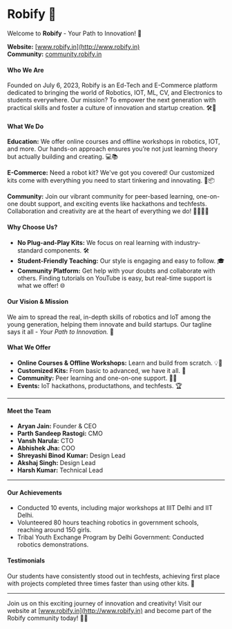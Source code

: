 # Robify 🚀
Welcome to **Robify** - Your Path to Innovation! 🌟

**Website:** [www.robify.in](http://www.robify.in)  
**Community:** [community.robify.in](http://community.robify.in)

#### Who We Are
Founded on July 6, 2023, Robify is an Ed-Tech and E-Commerce platform dedicated to bringing the world of Robotics, IOT, ML, CV, and Electronics to students everywhere. Our mission? To empower the next generation with practical skills and foster a culture of innovation and startup creation. 🛠️🤖

#### What We Do
**Education:** We offer online courses and offline workshops in robotics, IOT, and more. Our hands-on approach ensures you’re not just learning theory but actually building and creating. 💻📚

**E-Commerce:** Need a robot kit? We've got you covered! Our customized kits come with everything you need to start tinkering and innovating. 🛒📦

**Community:** Join our vibrant community for peer-based learning, one-on-one doubt support, and exciting events like hackathons and techfests. Collaboration and creativity are at the heart of everything we do! 👩‍🏫👨‍🏫

#### Why Choose Us?
- **No Plug-and-Play Kits:** We focus on real learning with industry-standard components. 🛠️
- **Student-Friendly Teaching:** Our style is engaging and easy to follow. 🎓
- **Community Platform:** Get help with your doubts and collaborate with others. Finding tutorials on YouTube is easy, but real-time support is what we offer! 🌐

#### Our Vision & Mission
We aim to spread the real, in-depth skills of robotics and IoT among the young generation, helping them innovate and build startups. Our tagline says it all - *Your Path to Innovation.* 🚀

#### What We Offer
- **Online Courses & Offline Workshops:** Learn and build from scratch. 💡🔧
- **Customized Kits:** From basic to advanced, we have it all. 🛒
- **Community:** Peer learning and one-on-one support. 👩‍🏫
- **Events:** IoT hackathons, productathons, and techfests. 🏆

---

#### Meet the Team
- **Aryan Jain:** Founder & CEO
- **Parth Sandeep Rastogi:** CMO
- **Vansh Narula:** CTO
- **Abhishek Jha:** COO
- **Shreyashi Binod Kumar:** Design Lead
- **Akshaj Singh:** Design Lead
- **Harsh Kumar:** Technical Lead

---

#### Our Achievements
- Conducted 10 events, including major workshops at IIIT Delhi and IIT Delhi.
- Volunteered 80 hours teaching robotics in government schools, reaching around 150 girls.
- Tribal Youth Exchange Program by Delhi Government: Conducted robotics demonstrations.

#### Testimonials
Our students have consistently stood out in techfests, achieving first place with projects completed three times faster than using other kits. 🎉

---

Join us on this exciting journey of innovation and creativity! Visit our website at [www.robify.in](http://www.robify.in) and become part of the Robify community today! 🚀✨

